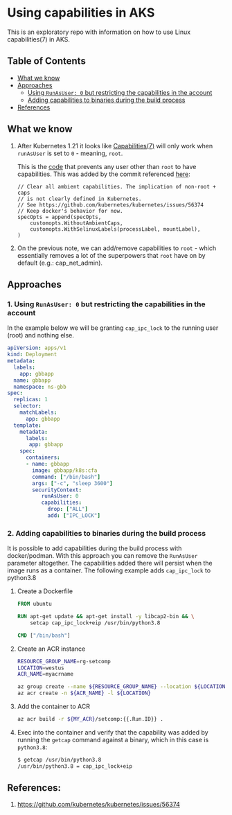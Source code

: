 # Using capabilities in AKS

This is an exploratory repo with information on how to use Linux capabilities(7) in AKS.

## Table of Contents  
  - [What we know](#what-we-know)  
  - [Approaches](#approaches)  
    - [Using `RunAsUser: 0` but restricting the capabilities in the account](#using-runasuser-0-but-restricting-the-capabilities-in-the-account)  
    - [Adding capabilities to binaries during the build process](#adding-capabilities-to-binaries-during-the-build-process)  
  - [References](#references)

## What we know

1. After Kubernetes 1.21 it looks like [Capabilities(7)](https://man7.org/linux/man-pages/man7/capabilities.7.html) will only work when `runAsUser` is set to `0` - meaning, `root`. 

	This is the [code](https://github.com/containerd/containerd/blob/main/pkg/cri/server/container_create_linux.go#L260-L267) that prevents any user other than `root` to have capabilities. This was added by the commit referenced [here](https://github.com/containerd/containerd/commit/50c73e6dc550c2cdb579e303ac26394497f9f331):

	```golang
	// Clear all ambient capabilities. The implication of non-root + caps
	// is not clearly defined in Kubernetes.
	// See https://github.com/kubernetes/kubernetes/issues/56374
	// Keep docker's behavior for now.
	specOpts = append(specOpts,
		customopts.WithoutAmbientCaps,
		customopts.WithSelinuxLabels(processLabel, mountLabel),
	)
	```

1. On the previous note, we can add/remove capabilities to `root` - which essentially removes a lot of the superpowers that `root` have on by default (e.g.: cap_net_admin).

## Approaches

### 1. Using `RunAsUser: 0` but restricting the capabilities in the account

In the example below we will be granting `cap_ipc_lock` to the running user (root) and nothing else.

```yaml
apiVersion: apps/v1
kind: Deployment
metadata:
  labels:
    app: gbbapp
  name: gbbapp
  namespace: ns-gbb
spec:
  replicas: 1
  selector:
    matchLabels:
      app: gbbapp
  template:
    metadata:
      labels:
       app: gbbapp
    spec:
      containers:
      - name: gbbapp
        image: gbbapp/k8s:cfa
        command: ["/bin/bash"]
        args: ["-c", "sleep 3600"]
        securityContext:
           runAsUser: 0
           capabilities:
             drop: ["ALL"]
             add: ["IPC_LOCK"]
```


### 2. Adding capabilities to binaries during the build process

It is possible to add capabilities during the build process with docker/podman. With this approach you can remove the `RunAsUser` parameter altogether. The capabilities added there will persist when the image runs as a container. The following example adds `cap_ipc_lock` to python3.8

1. Create a Dockerfile
	```Dockerfile
	FROM ubuntu
	
	RUN apt-get update && apt-get install -y libcap2-bin && \
	    setcap cap_ipc_lock+eip /usr/bin/python3.8
	
	CMD ["/bin/bash"]
	```

1. Create an ACR instance
	
	```bash
	RESOURCE_GROUP_NAME=rg-setcomp
	LOCATION=westus
	ACR_NAME=myacrname
	
	az group create --name ${RESOURCE_GROUP_NAME} --location ${LOCATION}
	az acr create -n ${ACR_NAME} -l ${LOCATION}
	```

1. Add the container to ACR
	```bash
	az acr build -r ${MY_ACR}/setcomp:{{.Run.ID}} .
	```

1. Exec into the container and verify that the capability was added by running the `getcap` command against a binary, which in this case is `python3.8`:
	
	```bash
	$ getcap /usr/bin/python3.8
	/usr/bin/python3.8 = cap_ipc_lock+eip
	```

## References:

1. https://github.com/kubernetes/kubernetes/issues/56374
